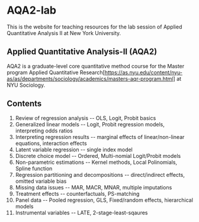 # AQA2-lab
This is the website for teaching resources for the lab session of Applied Quantitative Analysis II at New York University.

## Applied Quantitative Analysis-II (AQA2)
AQA2 is a graduate-level core quantitative method course for the Master program Applied Quantitative Research[https://as.nyu.edu/content/nyu-as/as/departments/sociology/academics/masters-aqr-program.html] at NYU Sociology. 

## Contents
1. Review of regression analysis -- OLS, Logit, Probit basics
2. Generalized linear models -- Logit, Probit regression models, interpreting odds ratios
3. Interpreting regression results -- marginal effects of linear/non-linear equations, interaction effects
4. Latent variable regression -- single index model
5. Discrete choice model -- Ordered, Multi-nomial Logit/Probit models
6. Non-parametric estimations -- Kernel methods, Local Polinomials, Spline function
7. Regression partitioning and decompositions -- direct/indirect effects, omitted variable bias
8. Missing data issues -- MAR, MACR, MNAR, multiple imputations
9. Treatment effects -- counterfactuals, PS-matching
10. Panel data -- Pooled regression, GLS, Fixed/random effects, hierarchical models
11. Instrumental variables -- LATE, 2-stage-least-sqaures

